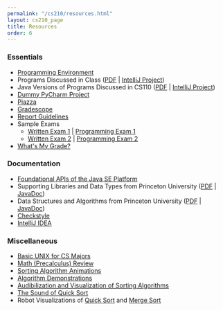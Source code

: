 ```yaml
---
permalink: "/cs210/resources.html"
layout: cs210_page
title: Resources
order: 6
---
```


### Essentials

- [Programming Environment](/public/cs210/dsaj_programming_environment_setup.pdf)
- Programs Discussed in Class ([PDF](https://www.cs.umb.edu/~siyer/teaching/dsaj.pdf) \| [IntelliJ Project](https://www.cs.umb.edu/~siyer/teaching/dsaj.zip))
- Java Versions of Programs Discussed in CS110 ([PDF](https://www.cs.umb.edu/~siyer/teaching/ipj.pdf) \| [IntelliJ Project](https://www.cs.umb.edu/~siyer/teaching/ipj.zip))
- [Dummy PyCharm Project](https://www.cs.umb.edu/~siyer/teaching/cs210/dummy_project.zip)
- [Piazza](https://piazza.com/umb/fall2022/cs210/home)
- [Gradescope](https://gradescope.com/)
- [Report Guidelines](/public/cs210/cs210_report_guidelines.pdf)
- Sample Exams
  - [Written Exam 1](https://www.cs.umb.edu/~siyer/teaching/cs210/cs210_written_exam1.pdf) \| [Programming Exam 1](https://www.cs.umb.edu/~siyer/teaching/cs210/cs210_programming_exam1.pdf)
  - [Written Exam 2](https://www.cs.umb.edu/~siyer/teaching/cs210/cs210_written_exam2.pdf) \| [Programming Exam 2](https://www.cs.umb.edu/~siyer/teaching/cs210/cs210_programming_exam2.pdf)
- [What's My Grade?](https://www.cs.umb.edu/~siyer/teaching/what_is_my_grade.html)

### Documentation

- [Foundational APIs of the Java SE Platform](https://docs.oracle.com/en/java/javase/11/docs/api/java.base/module-summary.html)
- Supporting Libraries and Data Types from Princeton University ([PDF](https://www.cs.umb.edu/~siyer/teaching/stdlib-java.pdf) \| [JavaDoc](https://www.cs.umb.edu/~siyer/teaching/stdlib-javadoc))
- Data Structures and Algorithms from Princeton University ([PDF](https://www.cs.umb.edu/~siyer/teaching/dsalib.pdf) \| [JavaDoc](https://www.cs.umb.edu/~siyer/teaching/dsa-javadoc)) 
- [Checkstyle](http://checkstyle.sourceforge.net/)
- [IntelliJ IDEA](https://www.jetbrains.com/idea/documentation/)

### Miscellaneous

- [Basic UNIX for CS Majors](http://www.cs.umb.edu/~ghoffman/linux/unix_cs_students.html)
- [Math (Precalculus) Review](https://www.khanacademy.org/math/precalculus)
- [Sorting Algorithm Animations](http://www.sorting-algorithms.com/)
- [Algorithm Demonstrations](https://www.youtube.com/user/AlgoRythmics/videos)
- [Audibilization and Visualization of Sorting Algorithms](http://panthema.net/2013/sound-of-sorting/)
- [The Sound of Quick Sort](https://www.youtube.com/watch?v=m1PS8IR6Td0)
- Robot Visualizations of [Quick Sort](https://www.youtube.com/watch?v=aXXWXz5rF64) and [Merge Sort](https://www.youtube.com/watch?v=es2T6KY45cA)
